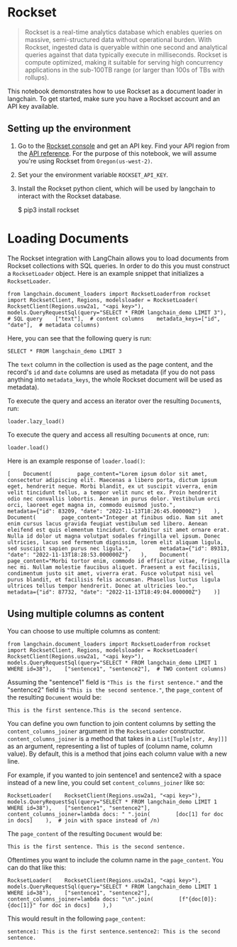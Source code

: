 Rockset
=======

> Rockset is a real-time analytics database which enables queries on massive, semi-structured data without operational burden. With Rockset, ingested data is queryable within one second and analytical queries against that data typically execute in milliseconds. Rockset is compute optimized, making it suitable for serving high concurrency applications in the sub-100TB range (or larger than 100s of TBs with rollups).

This notebook demonstrates how to use Rockset as a document loader in langchain. To get started, make sure you have a Rockset account and an API key available.

Setting up the environment[](#setting-up-the-environment "Direct link to Setting up the environment")
------------------------------------------------------------------------------------------------------

1.  Go to the [Rockset console](https://console.rockset.com/apikeys) and get an API key. Find your API region from the [API reference](https://rockset.com/docs/rest-api/#introduction). For the purpose of this notebook, we will assume you're using Rockset from `Oregon(us-west-2)`.
2.  Set your the environment variable `ROCKSET_API_KEY`.
3.  Install the Rockset python client, which will be used by langchain to interact with the Rockset database.

    $ pip3 install rockset

Loading Documents
=================

The Rockset integration with LangChain allows you to load documents from Rockset collections with SQL queries. In order to do this you must construct a `RocksetLoader` object. Here is an example snippet that initializes a `RocksetLoader`.

    from langchain.document_loaders import RocksetLoaderfrom rockset import RocksetClient, Regions, modelsloader = RocksetLoader(    RocksetClient(Regions.usw2a1, "<api key>"),    models.QueryRequestSql(query="SELECT * FROM langchain_demo LIMIT 3"),  # SQL query    ["text"],  # content columns    metadata_keys=["id", "date"],  # metadata columns)

Here, you can see that the following query is run:

    SELECT * FROM langchain_demo LIMIT 3

The `text` column in the collection is used as the page content, and the record's `id` and `date` columns are used as metadata (if you do not pass anything into `metadata_keys`, the whole Rockset document will be used as metadata).

To execute the query and access an iterator over the resulting `Document`s, run:

    loader.lazy_load()

To execute the query and access all resulting `Document`s at once, run:

    loader.load()

Here is an example response of `loader.load()`:

    [    Document(        page_content="Lorem ipsum dolor sit amet, consectetur adipiscing elit. Maecenas a libero porta, dictum ipsum eget, hendrerit neque. Morbi blandit, ex ut suscipit viverra, enim velit tincidunt tellus, a tempor velit nunc et ex. Proin hendrerit odio nec convallis lobortis. Aenean in purus dolor. Vestibulum orci orci, laoreet eget magna in, commodo euismod justo.",         metadata={"id": 83209, "date": "2022-11-13T18:26:45.000000Z"}    ),    Document(        page_content="Integer at finibus odio. Nam sit amet enim cursus lacus gravida feugiat vestibulum sed libero. Aenean eleifend est quis elementum tincidunt. Curabitur sit amet ornare erat. Nulla id dolor ut magna volutpat sodales fringilla vel ipsum. Donec ultricies, lacus sed fermentum dignissim, lorem elit aliquam ligula, sed suscipit sapien purus nec ligula.",         metadata={"id": 89313, "date": "2022-11-13T18:28:53.000000Z"}    ),    Document(        page_content="Morbi tortor enim, commodo id efficitur vitae, fringilla nec mi. Nullam molestie faucibus aliquet. Praesent a est facilisis, condimentum justo sit amet, viverra erat. Fusce volutpat nisi vel purus blandit, et facilisis felis accumsan. Phasellus luctus ligula ultrices tellus tempor hendrerit. Donec at ultricies leo.",         metadata={"id": 87732, "date": "2022-11-13T18:49:04.000000Z"}    )]

Using multiple columns as content[](#using-multiple-columns-as-content "Direct link to Using multiple columns as content")
---------------------------------------------------------------------------------------------------------------------------

You can choose to use multiple columns as content:

    from langchain.document_loaders import RocksetLoaderfrom rockset import RocksetClient, Regions, modelsloader = RocksetLoader(    RocksetClient(Regions.usw2a1, "<api key>"),    models.QueryRequestSql(query="SELECT * FROM langchain_demo LIMIT 1 WHERE id=38"),    ["sentence1", "sentence2"],  # TWO content columns)

Assuming the "sentence1" field is `"This is the first sentence."` and the "sentence2" field is `"This is the second sentence."`, the `page_content` of the resulting `Document` would be:

    This is the first sentence.This is the second sentence.

You can define you own function to join content columns by setting the `content_columns_joiner` argument in the `RocksetLoader` constructor. `content_columns_joiner` is a method that takes in a `List[Tuple[str, Any]]]` as an argument, representing a list of tuples of (column name, column value). By default, this is a method that joins each column value with a new line.

For example, if you wanted to join sentence1 and sentence2 with a space instead of a new line, you could set `content_columns_joiner` like so:

    RocksetLoader(    RocksetClient(Regions.usw2a1, "<api key>"),    models.QueryRequestSql(query="SELECT * FROM langchain_demo LIMIT 1 WHERE id=38"),    ["sentence1", "sentence2"],    content_columns_joiner=lambda docs: " ".join(        [doc[1] for doc in docs]    ),  # join with space instead of /n)

The `page_content` of the resulting `Document` would be:

    This is the first sentence. This is the second sentence.

Oftentimes you want to include the column name in the `page_content`. You can do that like this:

    RocksetLoader(    RocksetClient(Regions.usw2a1, "<api key>"),    models.QueryRequestSql(query="SELECT * FROM langchain_demo LIMIT 1 WHERE id=38"),    ["sentence1", "sentence2"],    content_columns_joiner=lambda docs: "\n".join(        [f"{doc[0]}: {doc[1]}" for doc in docs]    ),)

This would result in the following `page_content`:

    sentence1: This is the first sentence.sentence2: This is the second sentence.